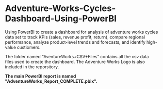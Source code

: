 # Adventure-Works-Cycles-Dashboard-Using-PowerBI
Using PowerBI to create a dashboard for analysis of adventure works cycles data set to track KPIs (sales, revenue profit, return), compare regional performance, analyze product-level trends and forecasts, and identify high-value custiomers.

The folder named "AventureWorks+CSV+Files" contains all the csv data files used to create the dashboard. The Adventure Works Logo is also included in the reporsitory.

**The main PowerBI report is named "AdventureWorks_Report_COMPLETE.pbix".**
